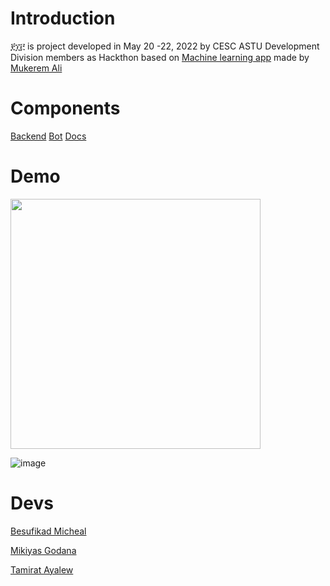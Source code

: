 # Introduction

፻፲፫ is project developed in May 20 -22, 2022 by CESC ASTU Development Division members as Hackthon based on [Machine learning app](https://github.com/mukerem/AmharicHandwrittenDigitRecognitionMobileApp/tree/master) made by [Mukerem Ali]()

# Components

[Backend](https://github.com/Besufikad17/AHDRWA-backend)
[Bot](https://github.com/binitech/ahdrwa-bot)
[Docs](https://stupendous-meringue-4b95b0.netlify.app/)

# Demo

<img src="https://github.com/Besufikad17/AHDRWA/media/demo.gif" width="400" height="400" />

![image](https://github.com/Besufikad17/AHDRWA/media/demo.gif)

# Devs

[Besufikad Micheal](https://github.com/Besufikad17)

[Mikiyas Godana](https://github.com/mikigode)

[Tamirat Ayalew](https://github.com/binitech)
